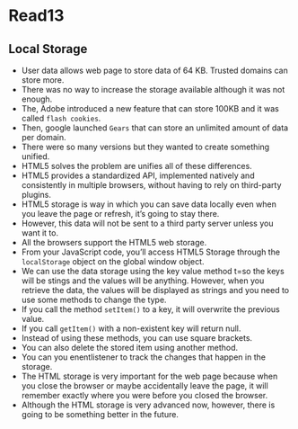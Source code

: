 # Read13

## Local Storage

-	User data allows web page to store data of 64 KB. Trusted domains can store more.
-	There was no way to increase the storage available although it was not enough.
-	The, Adobe introduced a new feature that can store 100KB and it was called `flash cookies`.
-	Then, google launched `Gears` that can store an unlimited amount of data per domain.
-	There were so many versions but they wanted to create something unified.
-	HTML5 solves the problem are unifies all of these differences.
-	HTML5 provides a standardized API, implemented natively and consistently in multiple browsers, without having to rely on third-party plugins.
-	HTML5 storage is way in which you can save data locally even when you leave the page or refresh, it’s going to stay there.
-	However, this data will not be sent to a third party server unless you want it to.
-	All the browsers support the HTML5 web storage.
-	From your JavaScript code, you’ll access HTML5 Storage through the `localStorage` object on the global window object.
-	We can use the data storage using the key value method t=so the keys will be stings and the values will be anything. However, when you retrieve the data, the values will be displayed as strings and you need to use some methods to change the type.
-	If you call the method `setItem()` to a key, it will overwrite the previous value.
-	If you call `getItem()` with a non-existent key will return null.
-	Instead of using these methods, you can use square brackets.
-	You can also delete the stored item using another method.
-	You can you enentlistener to track the changes that happen in the storage.
-	The HTML storage is very important for the web page because when you close the browser or maybe accidentally leave the page, it will remember exactly where you were before you closed the browser.
-	Although the HTML storage is very advanced now, however, there is going to be something better in the future.


